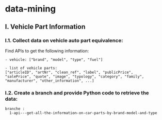# data-mining
## I. Vehicle Part Information
### I.1. Collect data on vehicle auto part equivalence:
Find APIs to get the following information:
```
- vehicle: ["brand", "model", "type", "fuel"]

- list of vehicle parts: 
["articleID", "artNr", "clean_ref", "label", "publicPrice", "salePrice", "quote", "image", "typology", "category", "family", "manufacturer", "other_information", ...]
```

### I.2. Create a branch and provide Python code to retrieve the data:
```
branche : 
  1-api---get-all-the-information-on-car-parts-by-brand-model-and-type  
```